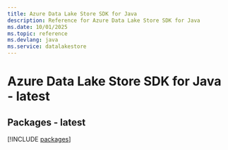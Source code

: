 ```yaml
---
title: Azure Data Lake Store SDK for Java
description: Reference for Azure Data Lake Store SDK for Java
ms.date: 10/01/2025
ms.topic: reference
ms.devlang: java
ms.service: datalakestore
---
```

# Azure Data Lake Store SDK for Java - latest
## Packages - latest
[!INCLUDE [packages](data-lake-store-index.md)]